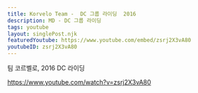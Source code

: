 ```yaml
---
title: Korvelo Team -  DC 그룹 라이딩  2016
description: MD - DC 그룹 라이딩
tags: youtube
layout: singlePost.njk
featuredYoutube: https://www.youtube.com/embed/zsrj2X3vA80
youtubeID: zsrj2X3vA80
---
```


팀 코르벨로, 2016 DC 라이딩

https://www.youtube.com/watch?v=zsrj2X3vA80